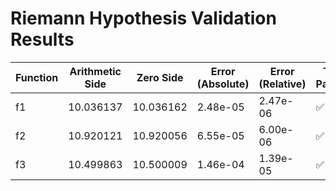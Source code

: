 # Riemann Hypothesis Validation Results

| Function | Arithmetic Side | Zero Side | Error (Absolute) | Error (Relative) | Test Passed |
|----------|-----------------|-----------|------------------|------------------|-------------|
| f1 | 10.036137 | 10.036162 | 2.48e-05 | 2.47e-06 | ✅ |
| f2 | 10.920121 | 10.920056 | 6.55e-05 | 6.00e-06 | ✅ |
| f3 | 10.499863 | 10.500009 | 1.46e-04 | 1.39e-05 | ✅ |
